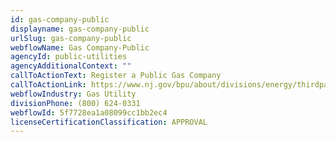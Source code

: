```yaml
---
id: gas-company-public
displayname: gas-company-public
urlSlug: gas-company-public
webflowName: Gas Company-Public
agencyId: public-utilities
agencyAdditionalContext: ""
callToActionText: Register a Public Gas Company
callToActionLink: https://www.nj.gov/bpu/about/divisions/energy/thirdparty.html
webflowIndustry: Gas Utility
divisionPhone: (800) 624-0331
webflowId: 5f7728ea1a08099cc1bb2ec4
licenseCertificationClassification: APPROVAL
---
```

